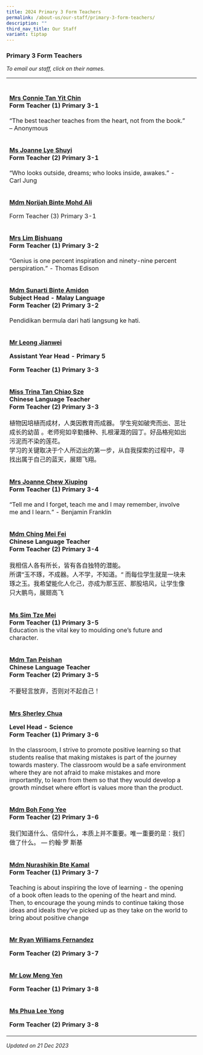 ```yaml
---
title: 2024 Primary 3 Form Teachers
permalink: /about-us/our-staff/primary-3-form-teachers/
description: ""
third_nav_title: Our Staff
variant: tiptap
---
```

<h3>Primary 3 Form Teachers</h3><p><em>To email our staff, click on their names.</em></p><table><tbody><tr><th rowspan="1" colspan="1"><p></p></th><th rowspan="1" colspan="1"><p></p></th></tr><tr><td rowspan="1" colspan="1"><p><strong><a href="mailto:ho_yit_chin_connie@moe.edu.sg" rel="noopener noreferrer nofollow" target="_blank"><u>Mrs Connie Tan Yit Chin</u></a></strong><br><strong>Form Teacher (1) Primary 3-1</strong><br><br>“The best teacher teaches from the heart, not from the book.” – Anonymous</p></td><td rowspan="1" colspan="1"><p></p></td></tr><tr><td rowspan="1" colspan="1"><p><strong><a href="mailto:joanne_lye_shuyi@moe.edu.sg" rel="noopener noreferrer nofollow" target="_blank"><u>Ms Joanne Lye Shuyi</u></a></strong><br><strong>Form Teacher (2) Primary 3-1</strong><br><br>“Who looks outside, dreams; who looks inside, awakes.” - Carl Jung</p></td><td rowspan="1" colspan="1"><p></p></td></tr><tr><td rowspan="1" colspan="1"><p><strong><u>Mdm Norijah Binte Mohd Ali</u></strong></p><p>Form Teacher (3) Primary 3-1</p></td><td rowspan="1" colspan="1"><p></p></td></tr><tr><td rowspan="1" colspan="1"><p><strong><a href="mailto:chua_bishuang@moe.edu.sg" rel="noopener noreferrer nofollow" target="_blank"><u>Mrs Lim Bishuang</u></a></strong><br><strong>Form Teacher (1) Primary 3-2</strong><br><br>“Genius is one percent inspiration and ninety-nine percent perspiration.” - Thomas Edison</p></td><td rowspan="1" colspan="1"><p></p></td></tr><tr><td rowspan="1" colspan="1"><p><strong><a href="mailto:sunarti_amidon@moe.edu.sg" rel="noopener noreferrer nofollow" target="_blank"><u>Mdm Sunarti Binte Amidon</u></a></strong><br><strong>Subject Head - Malay Language<br>Form Teacher (2) Primary 3-2</strong><br><br>Pendidikan bermula dari hati langsung ke hati.</p></td><td rowspan="1" colspan="1"><p></p></td></tr><tr><td rowspan="1" colspan="1"><p><strong><u>Mr Leong Jianwei</u></strong></p><p><strong>Assistant Year Head - Primary 5</strong></p><p><strong>Form Teacher (1) Primary 3-3</strong></p></td><td rowspan="1" colspan="1"><p></p></td></tr><tr><td rowspan="1" colspan="1"><p><strong><a href="mailto:tan_chiao_sze_trina@moe.edu.sg" rel="noopener noreferrer nofollow" target="_blank"><u>Miss Trina Tan Chiao Sze</u></a></strong><br><strong>Chinese Language Teacher<br>Form Teacher (2) Primary 3-3</strong><br><br>植物因培植而成材，人类因教育而成器。 学生宛如破壳而出、茁壮成长的幼苗 。老师宛如辛勤播种、扎根灌溉的园丁。好品格宛如出污泥而不染的莲花。<br>学习的关键取决于个人所迈出的第一步，从自我探索的过程中，寻找出属于自己的蓝天，展翅飞翔。</p></td><td rowspan="1" colspan="1"><p></p></td></tr><tr><td rowspan="1" colspan="1"><p><strong><a href="mailto:lim_xiuping_joanne@moe.edu.sg" rel="noopener noreferrer nofollow" target="_blank"><u>Mrs Joanne Chew Xiuping</u></a></strong><br><strong>Form Teacher (1) Primary 3-4</strong><br><br>“Tell me and I forget, teach me and I may remember, involve me and I learn.” - Benjamin Franklin</p></td><td rowspan="1" colspan="1"><p></p></td></tr><tr><td rowspan="1" colspan="1"><p><strong><a href="mailto:ching_mei_fei@moe.edu.sg" rel="noopener noreferrer nofollow" target="_blank"><u>Mdm Ching Mei Fei</u></a></strong><br><strong>Chinese Language Teacher<br>Form Teacher (2) Primary 3-4</strong><br><br>我相信人各有所长，皆有各自独特的潜能。<br>所谓“玉不琢，不成器。人不学，不知道。“ 而每位学生就是一块未琢之玉。我希望能化人化己，亦成为那玉匠、那股培风，让学生像只大鹏鸟，展翅高飞</p></td><td rowspan="1" colspan="1"><p></p></td></tr><tr><td rowspan="1" colspan="1"><p><strong><a href="mailto:sim_tze_mei@moe.edu.sg" rel="noopener noreferrer nofollow" target="_blank"><u>Ms Sim Tze Mei</u></a></strong><br><strong>Form Teacher (1) Primary 3-5</strong><br>Education is the vital key to moulding one’s future and character.</p></td><td rowspan="1" colspan="1"><p></p></td></tr><tr><td rowspan="1" colspan="1"><p><strong><a href="mailto:tan_peishan@moe.edu.sg" rel="noopener noreferrer nofollow" target="_blank"><u>Mdm Tan Peishan</u></a></strong><br><strong>Chinese Language Teacher<br>Form Teacher (2) Primary 3-5</strong><br><br>不要轻言放弃，否则对不起自己！</p></td><td rowspan="1" colspan="1"><p></p></td></tr><tr><td rowspan="1" colspan="1"><p><strong><a href="mailto:sherley_a@moe.edu.sg" rel="noopener noreferrer nofollow" target="_blank"><u>Mrs Sherley Chua</u></a></strong></p><p><strong>Level Head - Science</strong><br><strong>Form Teacher (1) Primary 3-6</strong><br><br>In the classroom, I strive to promote positive learning so that students realise that making mistakes is part of the journey towards mastery. The classroom would be a safe environment where they are not afraid to make mistakes and more importantly, to learn from them so that they would develop a growth mindset where effort is values more than the product.</p></td><td rowspan="1" colspan="1"><p></p></td></tr><tr><td rowspan="1" colspan="1"><p><strong><a href="mailto:boh_fong_yeemo_fengyi@moe.edu.sg" rel="noopener noreferrer nofollow" target="_blank"><u>Mdm Boh Fong Yee</u></a></strong><br><strong>Form Teacher (2) Primary 3-6</strong><br><br>我们知道什么、信仰什么，本质上并不重要。唯一重要的是：我们做了什么。 — 约翰·罗 斯基</p></td><td rowspan="1" colspan="1"><p></p></td></tr><tr><td rowspan="1" colspan="1"><p><strong><a href="mailto:nurashikin_kamal@moe.edu.sg" rel="noopener noreferrer nofollow" target="_blank"><u>Mdm Nurashikin Bte Kamal</u></a></strong><br><strong>Form Teacher (1) Primary 3-7</strong><br><br>Teaching is about inspiring the love of learning - the opening of a book often leads to the opening of the heart and mind. Then, to encourage the young minds to continue taking those ideas and ideals they’ve picked up as they take on the world to bring about positive change</p></td><td rowspan="1" colspan="1"><p></p></td></tr><tr><td rowspan="1" colspan="1"><p><strong><u>Mr Ryan Williams Fernandez</u></strong></p><p><strong>Form Teacher (2) Primary 3-7</strong></p><p></p></td><td rowspan="1" colspan="1"><p></p></td></tr><tr><td rowspan="1" colspan="1"><p><strong><u>Mr Low Meng Yen</u></strong></p><p><strong>Form Teacher (1) Primary 3-8</strong></p><p></p></td><td rowspan="1" colspan="1"><p></p></td></tr><tr><td rowspan="1" colspan="1"><p><strong><u>Ms Phua Lee Yong</u></strong></p><p><strong>Form Teacher (2) Primary 3-8</strong></p></td><td rowspan="1" colspan="1"><p></p></td></tr></tbody></table><p><em>Updated on 21 Dec 2023</em></p>